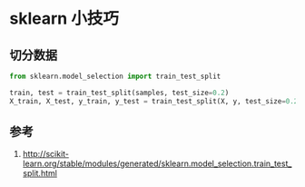 # sklearn 小技巧

<!--
ID: acfb166b-60ab-4eed-8d71-30e8c0223418
Status: draft
Date: 2020-10-15T19:29:26
Modified: 2020-10-14T20:06:09
wp_id: 2100
-->

## 切分数据

```py
from sklearn.model_selection import train_test_split

train, test = train_test_split(samples, test_size=0.2)
X_train, X_test, y_train, y_test = train_test_split(X, y, test_size=0.2)
```

## 参考

1. http://scikit-learn.org/stable/modules/generated/sklearn.model_selection.train_test_split.html
